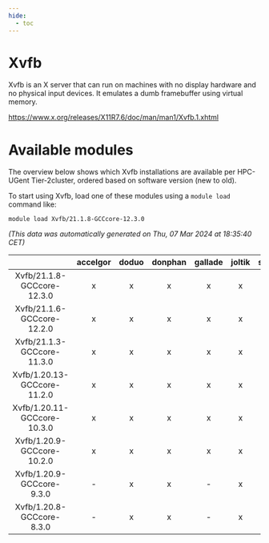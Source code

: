 ```yaml
---
hide:
  - toc
---
```


Xvfb
====


Xvfb is an X server that can run on machines with no display hardware and no physical input devices. It emulates a dumb framebuffer using virtual memory.

https://www.x.org/releases/X11R7.6/doc/man/man1/Xvfb.1.xhtml
# Available modules


The overview below shows which Xvfb installations are available per HPC-UGent Tier-2cluster, ordered based on software version (new to old).

To start using Xvfb, load one of these modules using a `module load` command like:

```shell
module load Xvfb/21.1.8-GCCcore-12.3.0
```

*(This data was automatically generated on Thu, 07 Mar 2024 at 18:35:40 CET)*  

| |accelgor|doduo|donphan|gallade|joltik|skitty|
| :---: | :---: | :---: | :---: | :---: | :---: | :---: |
|Xvfb/21.1.8-GCCcore-12.3.0|x|x|x|x|x|x|
|Xvfb/21.1.6-GCCcore-12.2.0|x|x|x|x|x|x|
|Xvfb/21.1.3-GCCcore-11.3.0|x|x|x|x|x|x|
|Xvfb/1.20.13-GCCcore-11.2.0|x|x|x|x|x|x|
|Xvfb/1.20.11-GCCcore-10.3.0|x|x|x|x|x|x|
|Xvfb/1.20.9-GCCcore-10.2.0|x|x|x|x|x|x|
|Xvfb/1.20.9-GCCcore-9.3.0|-|x|x|-|x|x|
|Xvfb/1.20.8-GCCcore-8.3.0|-|x|x|-|x|x|
